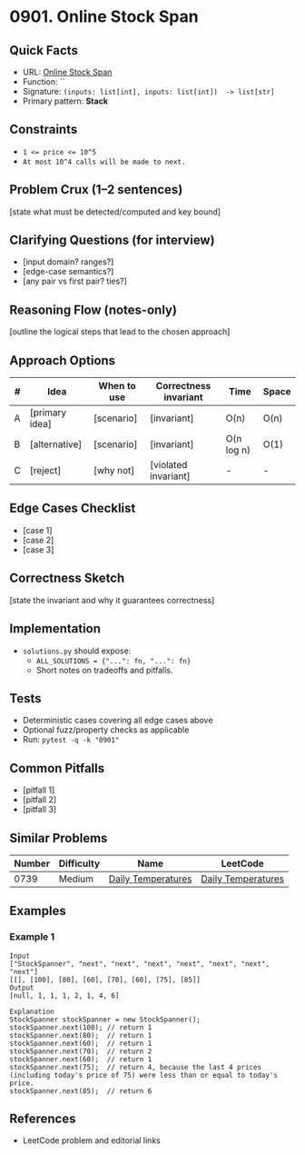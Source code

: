 # 0901. Online Stock Span

## Quick Facts

- URL: [Online Stock Span](https://leetcode.com/problems/online-stock-span/)
- Function: \`\`
- Signature: `(inputs: list[int], inputs: list[int])  -> list[str]`
- Primary pattern: **Stack**

## Constraints

- `1 <= price <= 10^5`
- `At most 10^4 calls will be made to next.`

## Problem Crux (1–2 sentences)

[state what must be detected/computed and key bound]

## Clarifying Questions (for interview)

- [input domain? ranges?]
- [edge-case semantics?]
- [any pair vs first pair? ties?]

## Reasoning Flow (notes-only)

[outline the logical steps that lead to the chosen approach]

## Approach Options

| #   | Idea           | When to use | Correctness invariant | Time       | Space |
| --- | -------------- | ----------- | --------------------- | ---------- | ----- |
| A   | [primary idea] | [scenario]  | [invariant]           | O(n)       | O(n)  |
| B   | [alternative]  | [scenario]  | [invariant]           | O(n log n) | O(1)  |
| C   | [reject]       | [why not]   | [violated invariant]  | -          | -     |

## Edge Cases Checklist

- [case 1]
- [case 2]
- [case 3]

## Correctness Sketch

[state the invariant and why it guarantees correctness]

## Implementation

- `solutions.py` should expose:
    - `ALL_SOLUTIONS = {"...": fn, "...": fn}`
    - Short notes on tradeoffs and pitfalls.

## Tests

- Deterministic cases covering all edge cases above
- Optional fuzz/property checks as applicable
- Run: `pytest -q -k "0901"`

## Common Pitfalls

- [pitfall 1]
- [pitfall 2]
- [pitfall 3]

## Similar Problems

| Number | Difficulty | Name                                                       | LeetCode                                                                |
| ------ | ---------- | ---------------------------------------------------------- | ----------------------------------------------------------------------- |
| 0739   | Medium     | [Daily Temperatures](../0739-daily-temperatures/readme.md) | [Daily Temperatures](https://leetcode.com/problems/daily-temperatures/) |

## Examples

### Example 1

```text
Input
["StockSpanner", "next", "next", "next", "next", "next", "next", "next"]
[[], [100], [80], [60], [70], [60], [75], [85]]
Output
[null, 1, 1, 1, 2, 1, 4, 6]

Explanation
StockSpanner stockSpanner = new StockSpanner();
stockSpanner.next(100); // return 1
stockSpanner.next(80);  // return 1
stockSpanner.next(60);  // return 1
stockSpanner.next(70);  // return 2
stockSpanner.next(60);  // return 1
stockSpanner.next(75);  // return 4, because the last 4 prices (including today's price of 75) were less than or equal to today's price.
stockSpanner.next(85);  // return 6
```

## References

- LeetCode problem and editorial links
